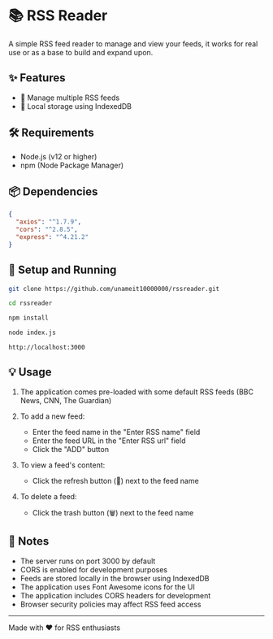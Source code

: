 # 📚 RSS Reader

A simple RSS feed reader to manage and view your feeds, it works for real use or as a base to build and expand upon.

## ✨ Features

- 🔄 Manage multiple RSS feeds
- 💾 Local storage using IndexedDB

## 🛠️ Requirements

- Node.js (v12 or higher)
- npm (Node Package Manager)

## 📦 Dependencies

```json
{
  "axios": "^1.7.9",
  "cors": "^2.8.5",
  "express": "^4.21.2"
}
```

## 🚀 Setup and Running

```bash
git clone https://github.com/unameit10000000/rssreader.git
```
```bash
cd rssreader
```
```bash
npm install
```
```bash
node index.js
```
```
http://localhost:3000
```

## 💡 Usage

1. The application comes pre-loaded with some default RSS feeds (BBC News, CNN, The Guardian)
2. To add a new feed:
   - Enter the feed name in the "Enter RSS name" field
   - Enter the feed URL in the "Enter RSS url" field
   - Click the "ADD" button

3. To view a feed's content:
   - Click the refresh button (🔄) next to the feed name

4. To delete a feed:
   - Click the trash button (🗑️) next to the feed name

## 📝 Notes

- The server runs on port 3000 by default
- CORS is enabled for development purposes
- Feeds are stored locally in the browser using IndexedDB
- The application uses Font Awesome icons for the UI
- The application includes CORS headers for development
- Browser security policies may affect RSS feed access

---

Made with ❤️ for RSS enthusiasts
